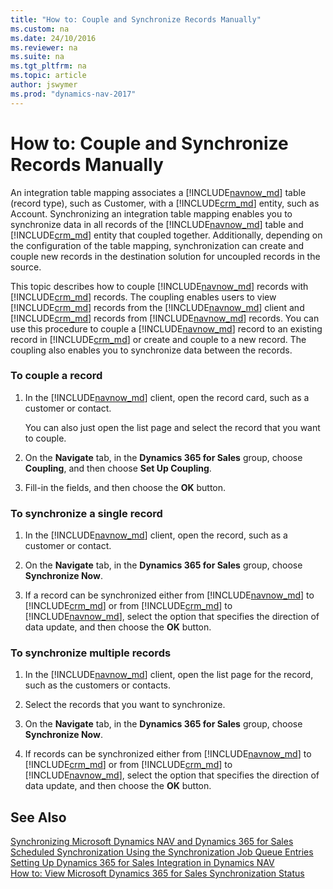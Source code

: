 ```yaml
---
title: "How to: Couple and Synchronize Records Manually"
ms.custom: na
ms.date: 24/10/2016
ms.reviewer: na
ms.suite: na
ms.tgt_pltfrm: na
ms.topic: article
author: jswymer
ms.prod: "dynamics-nav-2017"
---
```

# How to: Couple and Synchronize Records Manually
An integration table mapping associates a [!INCLUDE[navnow_md](includes/navnow_md.md)] table \(record type\), such as Customer, with a [!INCLUDE[crm_md](includes/crm_md.md)] entity, such as Account. Synchronizing an integration table mapping enables you to synchronize data in all records of the [!INCLUDE[navnow_md](includes/navnow_md.md)] table and [!INCLUDE[crm_md](includes/crm_md.md)] entity that coupled together. Additionally, depending on the configuration of the table mapping, synchronization can create and couple new records in the destination solution for uncoupled records in the source.

This topic describes how to couple [!INCLUDE[navnow_md](includes/navnow_md.md)] records with [!INCLUDE[crm_md](includes/crm_md.md)] records. The coupling enables users to view [!INCLUDE[crm_md](includes/crm_md.md)] records from the [!INCLUDE[navnow_md](includes/navnow_md.md)] client and [!INCLUDE[crm_md](includes/crm_md.md)] records from [!INCLUDE[navnow_md](includes/navnow_md.md)] records. You can use this procedure to couple a [!INCLUDE[navnow_md](includes/navnow_md.md)] record to an existing record in [!INCLUDE[crm_md](includes/crm_md.md)] or create and couple to a new record. The coupling also enables you to synchronize data between the records.  

### To couple a record  

1.  In the [!INCLUDE[navnow_md](includes/navnow_md.md)] client, open the record card, such as a customer or contact.  

    You can also just open the list page and select the record that you want to couple.  

2.  On the **Navigate** tab, in the **Dynamics 365 for Sales** group, choose **Coupling**, and then choose **Set Up Coupling**.  

3.  Fill\-in the fields, and then choose the **OK** button.  

### To synchronize a single record  

1.  In the [!INCLUDE[navnow_md](includes/navnow_md.md)] client, open the record, such as a customer or contact.  

2.  On the **Navigate** tab, in the **Dynamics 365 for Sales** group, choose **Synchronize Now**.  

3.  If a record can be synchronized either from [!INCLUDE[navnow_md](includes/navnow_md.md)] to [!INCLUDE[crm_md](includes/crm_md.md)] or from [!INCLUDE[crm_md](includes/crm_md.md)] to [!INCLUDE[navnow_md](includes/navnow_md.md)], select the option that specifies the direction of data update, and then choose the **OK** button.  

### To synchronize multiple records  

1.  In the [!INCLUDE[navnow_md](includes/navnow_md.md)] client, open the list page for the record, such as the customers or contacts.  

2.  Select the records that you want to synchronize.  

3.  On the **Navigate** tab, in the **Dynamics 365 for Sales** group, choose **Synchronize Now**.  

4.  If records can be synchronized either from [!INCLUDE[navnow_md](includes/navnow_md.md)] to [!INCLUDE[crm_md](includes/crm_md.md)] or from [!INCLUDE[crm_md](includes/crm_md.md)] to [!INCLUDE[navnow_md](includes/navnow_md.md)], select the option that specifies the direction of data update, and then choose the **OK** button.  

## See Also  
[Synchronizing Microsoft Dynamics NAV and Dynamics 365 for Sales](Synchronizing-Dynamics-NAV-and-Dynamics-CRM.md)   
[Scheduled Synchronization Using the Synchronization Job Queue Entries](Scheduled-Synchronization-Using-the-Synchronization-Job-Queue-Entries.md)   
[Setting Up Dynamics 365 for Sales Integration in Dynamics NAV](Setting-Up-Dynamics-CRM-Integration.md)   
[How to: View Microsoft Dynamics 365 for Sales Synchronization Status](how-to-view-synchronization-status.md)  
